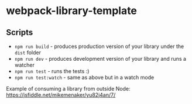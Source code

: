 # webpack-library-template

## Scripts

* `npm run build` - produces production version of your library under the `dist` folder
* `npm run dev` - produces development version of your library and runs a watcher
* `npm run test` - runs the tests :)
* `npm run test:watch` - same as above but in a watch mode


Example of consuming a library from outside Node:
https://jsfiddle.net/mikemenaker/yu82j4an/7/
